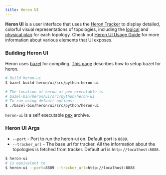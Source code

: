 ```yaml
---
title: Heron UI
---
```


**Heron UI** is a user interface that uses the [Heron
Tracker](../../concepts/architecture#heron-tracker) to display detailed,
colorful visual representations of topologies, including the
[logical](../../concepts/topologies/#logical-plan) and [physical
plan](../../concepts/topologies#physical-plan) for each topology. Check out
[Heron UI Usage Guide](../../developers/ui-guide) for more information about
various elements that UI exposes.

### Building Heron UI

Heron uses [bazel](http://bazel.io/) for compiling.
[This page](../../developers/compiling/compiling) describes how to setup bazel
for heron.

```bash
# Build heron-ui
$ bazel build heron/ui/src/python:heron-ui

# The location of heron-ui pex executable is
# bazel-bin/heron/ui/src/python/heron-ui
# To run using default options:
$ ./bazel-bin/heron/ui/src/python/heron-ui
```

`heron-ui` is a self executable
[pex](https://pex.readthedocs.io/en/latest/whatispex.html) archive.

### Heron UI Args

* `--port` - Port to run the heron-ui on. Default port is `8889`.
* `--tracker_url` - The base url for tracker. All the information about the
  topologies is fetched from tracker. Default url is `http://localhost:8888`.

```bash
$ heron-ui
# is equivalent to
$ heron-ui --port=8889 --tracker_url=http://localhost:8888
```
